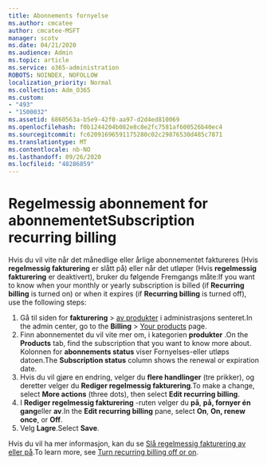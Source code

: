 ```yaml
---
title: Abonnements fornyelse
ms.author: cmcatee
author: cmcatee-MSFT
manager: scotv
ms.date: 04/21/2020
ms.audience: Admin
ms.topic: article
ms.service: o365-administration
ROBOTS: NOINDEX, NOFOLLOW
localization_priority: Normal
ms.collection: Adm_O365
ms.custom:
- "493"
- "1500032"
ms.assetid: 6860563a-b5e9-42f0-aa97-d2d4ed810069
ms.openlocfilehash: f0b1244204b082e8c8e2fc7581af600526b40ec4
ms.sourcegitcommit: fc62091696591175280c02c29876530d485c7871
ms.translationtype: MT
ms.contentlocale: nb-NO
ms.lasthandoff: 09/26/2020
ms.locfileid: "48286859"
---
```

# <a name="subscription-recurring-billing"></a><span data-ttu-id="8048b-102">Regelmessig abonnement for abonnementet</span><span class="sxs-lookup"><span data-stu-id="8048b-102">Subscription recurring billing</span></span>

<span data-ttu-id="8048b-103">Hvis du vil vite når det månedlige eller årlige abonnementet faktureres (Hvis **regelmessig fakturering** er slått på) eller når det utløper (Hvis **regelmessig fakturering** er deaktivert), bruker du følgende Fremgangs måte:</span><span class="sxs-lookup"><span data-stu-id="8048b-103">If you want to know when your monthly or yearly subscription is billed (if **Recurring billing** is turned on) or when it expires (if **Recurring billing** is turned off), use the following steps:</span></span>
  
1. <span data-ttu-id="8048b-104">Gå til siden for **fakturering** \> [av produkter](https://go.microsoft.com/fwlink/p/?linkid=842054) i administrasjons senteret.</span><span class="sxs-lookup"><span data-stu-id="8048b-104">In the admin center, go to the **Billing** \> [Your products](https://go.microsoft.com/fwlink/p/?linkid=842054) page.</span></span>
2. <span data-ttu-id="8048b-105">Finn abonnementet du vil vite mer om, i kategorien **produkter** .</span><span class="sxs-lookup"><span data-stu-id="8048b-105">On the **Products** tab, find the subscription that you want to know more about.</span></span> <span data-ttu-id="8048b-106">Kolonnen for **abonnements status** viser Fornyelses-eller utløps datoen.</span><span class="sxs-lookup"><span data-stu-id="8048b-106">The **Subscription status** column shows the renewal or expiration date.</span></span>
3. <span data-ttu-id="8048b-107">Hvis du vil gjøre en endring, velger du **flere handlinger** (tre prikker), og deretter velger du **Rediger regelmessig fakturering**.</span><span class="sxs-lookup"><span data-stu-id="8048b-107">To make a change, select **More actions** (three dots), then select **Edit recurring billing**.</span></span>
4. <span data-ttu-id="8048b-108">I **Rediger regelmessig fakturering** -ruten velger du **på**, **på, fornyer én gang**eller **av**.</span><span class="sxs-lookup"><span data-stu-id="8048b-108">In the **Edit recurring billing** pane, select **On**, **On, renew once**, or **Off**.</span></span>
5. <span data-ttu-id="8048b-109">Velg **Lagre**.</span><span class="sxs-lookup"><span data-stu-id="8048b-109">Select **Save**.</span></span>

<span data-ttu-id="8048b-110">Hvis du vil ha mer informasjon, kan du se [Slå regelmessig fakturering av eller på](https://docs.microsoft.com/microsoft-365/commerce/subscriptions/renew-your-subscription).</span><span class="sxs-lookup"><span data-stu-id="8048b-110">To learn more, see [Turn recurring billing off or on](https://docs.microsoft.com/microsoft-365/commerce/subscriptions/renew-your-subscription).</span></span>